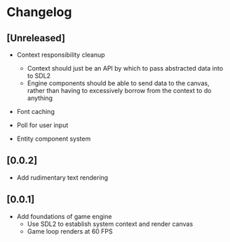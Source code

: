# Changelog

## [Unreleased]

- Context responsibility cleanup

  - Context should just be an API by which to pass abstracted data into to SDL2
  - Engine components should be able to send data to the canvas, rather than having to excessively borrow from the context to do anything

- Font caching
- Poll for user input
- Entity component system

## [0.0.2]

- Add rudimentary text rendering

## [0.0.1]

- Add foundations of game engine
  - Use SDL2 to establish system context and render canvas
  - Game loop renders at 60 FPS
